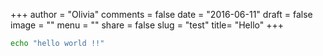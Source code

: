 +++
author = "Olivia"
comments = false
date = "2016-06-11"
draft = false
image = ""
menu = ""
share = false
slug = "test"
title= "Hello"
+++

```bash
echo "hello world !!"
```
